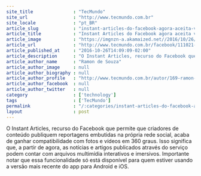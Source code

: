 ```yaml
---
site_title               : "TecMundo"
site_url                 : "http://www.tecmundo.com.br"
site_locale              : "pt_BR"
article_slug             : "instant-articles-do-facebook-agora-aceita-videos-e-fotos-em-360-graus"
article_title            : "Instant Articles do Facebook agora aceita vídeos e fotos em 360 graus"
article_image            : "https://imgnzn-a.akamaized.net//2016/10/26/26130613101762-t1200x480.jpg"
article_url              : "http://www.tecmundo.com.br/facebook/111021-instant-articles-facebook-aceita-videos-fotos-360-graus.htm"
article_published_at     : "2016-10-26T14:09:09-02:00"
article_description      : "O Instant Articles, recurso do Facebook que permite que criadores de conteúdo publiquem reportagens embutidas na própria rede social, acaba de ganhar compatibilidade com fotos e vídeos em 360 graus. Isso significa que, a partir de agora, as notícias e artigos publicados através do serviço podem contar com arquivos multimídia interativos e imersivos. Importante notar que essa funcionalidade só está disponível para quem estiver usando a versão mais recente do app para Android e iOS."
article_author_name      : "Ramon de Souza"
article_author_image     : null
article_author_biography : null
article_author_profile   : "http://www.tecmundo.com.br/autor/169-ramon-de-souza/"
article_author_facebook  : null
article_author_twitter   : null
category                 : ['technology']
tags                     : ['TecMundo']
permalink                : "/:categories/instant-articles-do-facebook-agora-aceita-videos-e-fotos-em-360-graus/"
layout                   : post
---
```


O Instant Articles, recurso do Facebook que permite que criadores de conteúdo publiquem reportagens embutidas na própria rede social, acaba de ganhar compatibilidade com fotos e vídeos em 360 graus. Isso significa que, a partir de agora, as notícias e artigos publicados através do serviço podem contar com arquivos multimídia interativos e imersivos. Importante notar que essa funcionalidade só está disponível para quem estiver usando a versão mais recente do app para Android e iOS.
